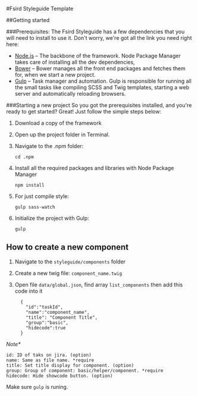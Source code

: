 #Fsird Styleguide Template

##Getting started

###Prerequisites:
The Fsird Styleguide has a few dependencies that you will need to install to use it. Don't worry, we're got all the link you need right here:

* [Node.js](https://nodejs.org/en/) – The backbone of the framework. Node Package Manager takes care of installing all the dev dependencies,
* [Bower](http://bower.io/) – Bower manages all the front end packages and fetches them for, when we start a new project.
* [Gulp](http://gulpjs.com/) – Task manager and automation. Gulp is responsible for running all the small tasks like compiling SCSS and Twig templates, starting a web server and automatically reloading browsers.

###Starting a new project
So you got the prerequisites installed, and you're ready to get started? Great! Just follow the simple steps below:


1. Download a copy of the framework

2. Open up the project folder in Terminal.

3. Navigate to the .npm folder:

    ```
    cd .npm
    ```

4. Install all the required packages and libraries with Node Package Manager

    ```
    npm install
    ```

5. For just compile style:

    ```
    gulp sass-watch
    ```

6. Initialize the project with Gulp:

    ```
    gulp
    ```

## How to create a new component
1. Navigate to the `styleguide/components` folder
2. Create a new twig file: `component_name.twig`
3. Open file `data/global.json`, find array `list_components` then add this code into it

    ```
      {
        "id":"taskId",
        "name":"component_name",
        "title": "Component Title",
        "group":"basic",
        "hidecode":true
      }
   ```

_Note*_


    id: ID of taks on jira. (option)
    name: Same as file name. *require
    title: Set title display for component. (option)
    group: Group of component: basic/helper/component. *require
    hidecode: Hide showcode button. (option)


Make sure `gulp` is runing.

